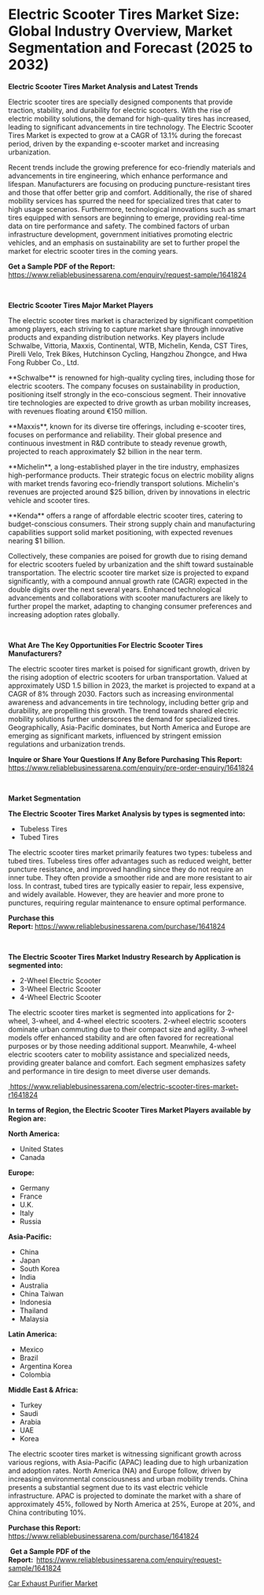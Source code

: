 <p><h1>Electric Scooter Tires Market Size: Global Industry Overview, Market Segmentation and Forecast (2025 to 2032)</h1></p><p><strong>Electric Scooter Tires Market Analysis and Latest Trends</strong></p>
<p><p>Electric scooter tires are specially designed components that provide traction, stability, and durability for electric scooters. With the rise of electric mobility solutions, the demand for high-quality tires has increased, leading to significant advancements in tire technology. The Electric Scooter Tires Market is expected to grow at a CAGR of 13.1% during the forecast period, driven by the expanding e-scooter market and increasing urbanization. </p><p>Recent trends include the growing preference for eco-friendly materials and advancements in tire engineering, which enhance performance and lifespan. Manufacturers are focusing on producing puncture-resistant tires and those that offer better grip and comfort. Additionally, the rise of shared mobility services has spurred the need for specialized tires that cater to high usage scenarios. Furthermore, technological innovations such as smart tires equipped with sensors are beginning to emerge, providing real-time data on tire performance and safety. The combined factors of urban infrastructure development, government initiatives promoting electric vehicles, and an emphasis on sustainability are set to further propel the market for electric scooter tires in the coming years.</p></p>
<p><strong>Get a Sample PDF of the Report:&nbsp;</strong> <a href="https://www.reliablebusinessarena.com/enquiry/request-sample/1641824?utm_campaign=3554&utm_medium=2&utm_source=Github&utm_content=ia&utm_term=30032025&utm_id=electric-scooter-tires">https://www.reliablebusinessarena.com/enquiry/request-sample/1641824</a></p>
<p>&nbsp;</p>
<p><strong>Electric Scooter Tires Major Market Players</strong></p>
<p><p>The electric scooter tires market is characterized by significant competition among players, each striving to capture market share through innovative products and expanding distribution networks. Key players include Schwalbe, Vittoria, Maxxis, Continental, WTB, Michelin, Kenda, CST Tires, Pirelli Velo, Trek Bikes, Hutchinson Cycling, Hangzhou Zhongce, and Hwa Fong Rubber Co., Ltd.</p><p>**Schwalbe** is renowned for high-quality cycling tires, including those for electric scooters. The company focuses on sustainability in production, positioning itself strongly in the eco-conscious segment. Their innovative tire technologies are expected to drive growth as urban mobility increases, with revenues floating around €150 million.</p><p>**Maxxis**, known for its diverse tire offerings, including e-scooter tires, focuses on performance and reliability. Their global presence and continuous investment in R&D contribute to steady revenue growth, projected to reach approximately $2 billion in the near term.</p><p>**Michelin**, a long-established player in the tire industry, emphasizes high-performance products. Their strategic focus on electric mobility aligns with market trends favoring eco-friendly transport solutions. Michelin's revenues are projected around $25 billion, driven by innovations in electric vehicle and scooter tires.</p><p>**Kenda** offers a range of affordable electric scooter tires, catering to budget-conscious consumers. Their strong supply chain and manufacturing capabilities support solid market positioning, with expected revenues nearing $1 billion.</p><p>Collectively, these companies are poised for growth due to rising demand for electric scooters fueled by urbanization and the shift toward sustainable transportation. The electric scooter tire market size is projected to expand significantly, with a compound annual growth rate (CAGR) expected in the double digits over the next several years. Enhanced technological advancements and collaborations with scooter manufacturers are likely to further propel the market, adapting to changing consumer preferences and increasing adoption rates globally.</p></p>
<p>&nbsp;</p>
<p><strong>What Are The Key Opportunities For Electric Scooter Tires Manufacturers?</strong></p>
<p><p>The electric scooter tires market is poised for significant growth, driven by the rising adoption of electric scooters for urban transportation. Valued at approximately USD 1.5 billion in 2023, the market is projected to expand at a CAGR of 8% through 2030. Factors such as increasing environmental awareness and advancements in tire technology, including better grip and durability, are propelling this growth. The trend towards shared electric mobility solutions further underscores the demand for specialized tires. Geographically, Asia-Pacific dominates, but North America and Europe are emerging as significant markets, influenced by stringent emission regulations and urbanization trends.</p></p>
<p><strong>Inquire or Share Your Questions If Any Before Purchasing This Report:</strong> <a href="https://www.reliablebusinessarena.com/enquiry/pre-order-enquiry/1641824?utm_campaign=3554&utm_medium=2&utm_source=Github&utm_content=ia&utm_term=30032025&utm_id=electric-scooter-tires">https://www.reliablebusinessarena.com/enquiry/pre-order-enquiry/1641824</a></p>
<p>&nbsp;</p>
<p><strong>Market Segmentation</strong></p>
<p><strong>The Electric Scooter Tires Market Analysis by types is segmented into:</strong></p>
<p><ul><li>Tubeless Tires</li><li>Tubed Tires</li></ul></p>
<p><p>The electric scooter tires market primarily features two types: tubeless and tubed tires. Tubeless tires offer advantages such as reduced weight, better puncture resistance, and improved handling since they do not require an inner tube. They often provide a smoother ride and are more resistant to air loss. In contrast, tubed tires are typically easier to repair, less expensive, and widely available. However, they are heavier and more prone to punctures, requiring regular maintenance to ensure optimal performance.</p></p>
<p><strong>Purchase this Report:&nbsp;</strong><a href="https://www.reliablebusinessarena.com/purchase/1641824?utm_campaign=3554&utm_medium=2&utm_source=Github&utm_content=ia&utm_term=30032025&utm_id=electric-scooter-tires">https://www.reliablebusinessarena.com/purchase/1641824</a></p>
<p>&nbsp;</p>
<p><strong>The Electric Scooter Tires Market Industry Research by Application is segmented into:</strong></p>
<p><ul><li>2-Wheel Electric Scooter</li><li>3-Wheel Electric Scooter</li><li>4-Wheel Electric Scooter</li></ul></p>
<p><p>The electric scooter tires market is segmented into applications for 2-wheel, 3-wheel, and 4-wheel electric scooters. 2-wheel electric scooters dominate urban commuting due to their compact size and agility. 3-wheel models offer enhanced stability and are often favored for recreational purposes or by those needing additional support. Meanwhile, 4-wheel electric scooters cater to mobility assistance and specialized needs, providing greater balance and comfort. Each segment emphasizes safety and performance in tire design to meet diverse user demands.</p></p>
<p><a href="https://www.reliablebusinessarena.com/electric-scooter-tires-market-r1641824?utm_campaign=3554&utm_medium=2&utm_source=Github&utm_content=ia&utm_term=30032025&utm_id=electric-scooter-tires">&nbsp;https://www.reliablebusinessarena.com/electric-scooter-tires-market-r1641824</a></p>
<p><strong>In terms of Region, the Electric Scooter Tires Market Players available by Region are:</strong></p>
<p>
    <p> <strong> North America: </strong>
        <ul>
            <li>United States</li>
            <li>Canada</li>
        </ul>
        </p> 
    <p> <strong> Europe: </strong>
        <ul>
            <li>Germany</li>
            <li>France</li>
            <li>U.K.</li>
            <li>Italy</li>
            <li>Russia</li>
        </ul>
        </p> 
    <p> <strong> Asia-Pacific: </strong>
        <ul>
            <li>China</li>
            <li>Japan</li>
            <li>South Korea</li>
            <li>India</li>
            <li>Australia</li>
            <li>China Taiwan</li>
            <li>Indonesia</li>
            <li>Thailand</li>
            <li>Malaysia</li>
        </ul>
        </p> 
    <p> <strong> Latin America: </strong>
        <ul>
            <li>Mexico</li>
            <li>Brazil</li>
            <li>Argentina Korea</li>
            <li>Colombia</li>
        </ul>
        </p> 
    <p> <strong> Middle East & Africa: </strong>
        <ul>
            <li>Turkey</li>
            <li>Saudi</li>
            <li>Arabia</li>
            <li>UAE</li>
            <li>Korea</li>
        </ul>
    </p>
    </p>
<p><p>The electric scooter tires market is witnessing significant growth across various regions, with Asia-Pacific (APAC) leading due to high urbanization and adoption rates. North America (NA) and Europe follow, driven by increasing environmental consciousness and urban mobility trends. China presents a substantial segment due to its vast electric vehicle infrastructure. APAC is projected to dominate the market with a share of approximately 45%, followed by North America at 25%, Europe at 20%, and China contributing 10%.</p></p>
<p><strong>Purchase this Report: </strong><a href="https://www.reliablebusinessarena.com/purchase/1641824?utm_campaign=3554&utm_medium=2&utm_source=Github&utm_content=ia&utm_term=30032025&utm_id=electric-scooter-tires">https://www.reliablebusinessarena.com/purchase/1641824</a></p>
<p>&nbsp;<strong>Get a Sample PDF of the Report:&nbsp;&nbsp;</strong><a href="https://www.reliablebusinessarena.com/enquiry/request-sample/1641824?utm_campaign=3554&utm_medium=2&utm_source=Github&utm_content=ia&utm_term=30032025&utm_id=electric-scooter-tires">https://www.reliablebusinessarena.com/enquiry/request-sample/1641824</a></p>
<p><strong></strong></p>
<p><p><a href="https://github.com/aarajlyre/Market-Research-Report-List-1/blob/main/car-exhaust-purifier-market.md?utm_campaign=3554&utm_medium=2&utm_source=Github&utm_content=ia&utm_term=30032025&utm_id=electric-scooter-tires">Car Exhaust Purifier Market</a></p></p>